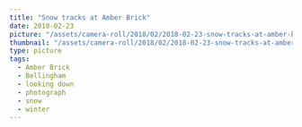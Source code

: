 ```yaml
---
title: "Snow tracks at Amber Brick"
date: 2018-02-23
picture: "/assets/camera-roll/2018/02/2018-02-23-snow-tracks-at-amber-brick/20180223_221244500_iOS.jpg"
thumbnail: "/assets/camera-roll/2018/02/2018-02-23-snow-tracks-at-amber-brick/20180223_221244500_iOS-thumbnail.jpg"
type: picture
tags:
  - Amber Brick
  - Bellingham
  - looking down
  - photograph  
  - snow
  - winter
---
```

